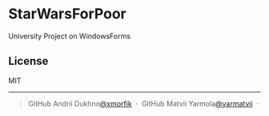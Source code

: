# StarWarsForPoor
 University Project on WindowsForms
## License

MIT

---

> GitHub Andrii Dukhno[@xmorfik](https://github.com/xmorfik) &nbsp;&middot;&nbsp;
> GitHub Matvii Yarmola[@yarmatvii](https://github.com/yarmatvii) &nbsp;&middot;&nbsp;
